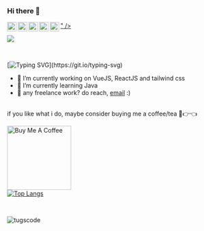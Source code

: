 ### Hi there 👋
<a href="https://www.facebook.com/tugserdenetugsuu/">
  <img align="left" alt="Tugsuu's Instagram" width="22px" src="<img src="https://img.icons8.com/color/48/000000/facebook-new.png"/>" />
</a>
<a href="https://www.instagram.com/tugserdenetugsuu/">
  <img align="left" alt="Tugsuu's Instagram" width="22px" src="https://raw.githubusercontent.com/hussainweb/hussainweb/main/icons/instagram.png" />
</a>
<a href="https://discord.gg/FN5ka4U3">
  <img align="left" alt="Tugsuu's Discord" width="22px" src="https://raw.githubusercontent.com/peterthehan/peterthehan/master/assets/discord.svg" />
</a>
<a href="https://twitter.com/tugserdenetugs">
  <img align="left" alt="Tugs-Erdene | Twitter" width="22px" src="https://raw.githubusercontent.com/peterthehan/peterthehan/master/assets/twitter.svg" />
</a>
<a href="https://www.linkedin.com/in/tugs-erdene-otgonbat-95b470107/">
  <img align="left" alt="Tugsuu's LinkedIN" width="22px" src="https://raw.githubusercontent.com/peterthehan/peterthehan/master/assets/linkedin.svg" />
</a>

![](https://visitor-badge.glitch.me/badge?page_id=tugscode)

<br />


[![Typing SVG](https://readme-typing-svg.herokuapp.com?font=Fira+Code&duration=2500&pause=1000&width=435&lines=I'm+Tugs-Erdene;Fullstack+developer+since+2021.)](https://git.io/typing-svg)
- 🔭 I’m currently working on VueJS, ReactJS and tailwind css
- 🌱 I’m currently learning Java
- 💼 any freelance work? do reach, [email](mailto:tugserdene.otgonbat@gmail.com) :)

<!--
**tugscode/tugscode** is a ✨ _special_ ✨ repository because its `README.md` (this file) appears on your GitHub profile.

Here are some ideas to get you started:

- 🔭 I’m currently working on ...Unitel
- 🌱 I’m currently learning Software development
- 👯 I’m looking to collaborate on ...
- 🤔 I’m looking for help with ...
- 💬 Ask me about ...
- 📫 How to reach me: ...
- 😄 Pronouns: ...
- ⚡ Fun fact: ...
-->
<br />
if you like what i do, maybe consider buying me a coffee/tea 🥺👉👈

<a href="https://www.buymeacoffee.com/tugscode" target="_blank"><img src="https://cdn.buymeacoffee.com/buttons/v2/default-red.png" alt="Buy Me A Coffee" width="150" ></a>
<br />
[![Top Langs](https://github-readme-stats.vercel.app/api/top-langs/?username=tugscode)](https://github.com/tugscode/github-readme-stats)

<br />

<p> <img src="https://github-readme-stats.vercel.app/api?username=tugscode&show_icons=true&theme=gotham" alt="tugscode" />

